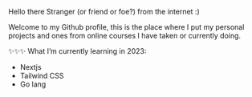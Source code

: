 Hello there Stranger (or friend or foe?) from the internet :)

Welcome to my Github profile, this is the place where I put my personal projects and ones from online courses I have taken or currently doing.

✨✨✨ What I’m currently learning in 2023:
- Nextjs
- Tailwind CSS
- Go lang


<!---
wizgurl101/wizgurl101 is a ✨ special ✨ repository because its `README.md` (this file) appears on your GitHub profile.
You can click the Preview link to take a look at your changes.
--->
